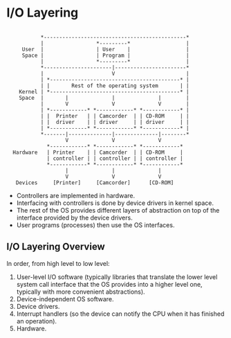 # I/O Layering


```

           *----------------------------------------------*
           |                 *---------*                  |
     User  |                 | User    |                  |
     Space |                 | Program |                  |
           |                 *---------*                  |
           *----------------------|-----------------------*
           |                      V                       |
           | *------------------------------------------* |
           | |       Rest of the operating system       | |
    Kernel | *------------------------------------------* |
    Space  |       |              |              |        |
           |       V              V              V        |
           | *------------* *------------* *------------* |
           | |  Printer   | | Camcorder  | | CD-ROM     | |
           | |  driver    | | driver     | | driver     | |
           | *------------* *------------* *------------* |
           *-------|--------------|--------------|--------*
                   V              V              V
             *------------* *------------* *------------*
  Hardware   | Printer    | | Camcorder  | | CD-ROM     |
             | controller | | controller | | controller |
             *------------* *------------* *------------*
                   |              |              |
                   V              V              V
   Devices     [Printer]     [Camcorder]      [CD-ROM]

```

- Controllers are implemented in hardware.
- Interfacing with controllers is done by device drivers in kernel space.
- The rest of the OS provides different layers of abstraction on top of the interface provided by the device drivers.
- User programs (processes) then use the OS interfaces.

## I/O Layering Overview

In order, from high level to low level:

1. User-level I/O software (typically libraries that translate the lower level system call interface that the OS provides into a higher level one, typically with more convenient abstractions).
2. Device-independent OS software.
3. Device drivers.
4. Interrupt handlers (so the device can notify the CPU when it has finished an operation).
5. Hardware.

